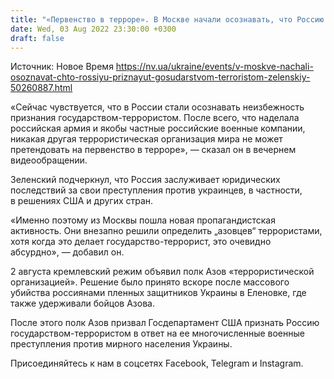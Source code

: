 ```yaml
---
title: "«Первенство в терроре». В Москве начали осознавать, что Россию признают государством-террористом — Зеленский"
date: Wed, 03 Aug 2022 23:30:00 +0300
draft: false
---
```

Источник: Новое Время https://nv.ua/ukraine/events/v-moskve-nachali-osoznavat-chto-rossiyu-priznayut-gosudarstvom-terroristom-zelenskiy-50260887.html


«Сейчас чувствуется, что в России стали осознавать неизбежность признания государством-террористом. После всего, что наделала российская армия и якобы частные российские военные компании, никакая другая террористическая организация мира не может претендовать на первенство в терроре», — сказал он в вечернем видеообращении.

Зеленский подчеркнул, что Россия заслуживает юридических последствий за свои преступления против украинцев, в частности, в решениях США и других стран.

«Именно поэтому из Москвы пошла новая пропагандистская активность. Они внезапно решили определить „азовцев“ террористами, хотя когда это делает государство-террорист, это очевидно абсурдно», — добавил он.

2 августа кремлевский режим объявил полк Азов «террористической организацией». Решение было принято вскоре после массового убийства россиянами пленных защитников Украины в Еленовке, где также удерживали бойцов Азова.



После этого полк Азов призвал Госдепартамент США признать Россию государством-террористом в ответ на ее многочисленные военные преступления против мирного населения Украины.

Присоединяйтесь к нам в соцсетях Facebook, Telegram и Instagram.
